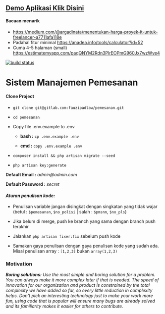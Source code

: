 ## [Demo Aplikasi Klik Disini](https://pemesanan.herokuapp.com)

#### Bacaan menarik

* https://medium.com/@argadinata/menentukan-harga-proyek-it-untuk-freelancer-a7711afa118e
* Padahal fitur minimal https://anadea.info/tools/calculator?id=52
* Cuma 4-5 halaman (small) https://estimatemyapp.com/paqQNYM2Rdn3PlrEOPmG960Jx7wzWve4

[![build status](https://gitlab.com/fauzipadlaw/pemesanan/badges/master/build.svg)](https://gitlab.com/fauzipadlaw/pemesanan/commits/master)

# Sistem Manajemen Pemesanan

#### Clone Project

* `git clone git@gitlab.com:fauzipadlaw/pemesanan.git`

* `cd pemesanan`

* Copy file .env.example to .env

  * **bash :** `cp .env.example .env`

  * **cmd  :** `copy .env.example .env`

* `composer install && php artisan migrate --seed`

* `php artisan key:generate`

**Default Email    :** _admin@admin.com_

**Default Password :** _secret_

#### **_Aturan penulisan kode:_**

* Penulisan variable jangan disingkat dengan singkatan yang tidak wajar (betul : `$pemesanan`, `$no_polisi` | salah : `$pmsnn`, `$no_pls`)

* Jika belum di merge, push ke branch yang sama dengan branch push terakhir

* Jalankan `php artisan fixer:fix` sebelum push kode

* Samakan gaya penulisan dengan gaya penulisan kode yang sudah ada. Misal penulisan array : `[1,2,3]` bukan `array(1,2,3)`

### Motivation
 _**Boring solutions:** Use the most simple and boring solution for a problem. You can always make it more complex later if that is needed. The speed of innovation for our organization and product is constrained by the total complexity we have added so far, so every little reduction in complexity helps. Don't pick an interesting technology just to make your work more fun, using code that is popular will ensure many bugs are already solved and its familiarity makes it easier for others to contribute._
